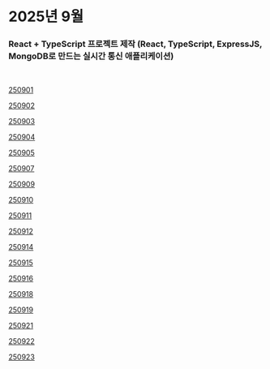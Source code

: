 # 2025년 9월

### React + TypeScript 프로젝트 제작 (React, TypeScript, ExpressJS, MongoDB로 만드는 실시간 통신 애플리케이션)

<br />

[250901](/DateLink/2025-09/250901.md)

[250902](/DateLink/2025-09/250902.md)

[250903](/DateLink/2025-09/250903.md)

[250904](/DateLink/2025-09/250904.md)

[250905](/DateLink/2025-09/250905.md)

[250907](/DateLink/2025-09/250907.md)

[250909](/DateLink/2025-09/250909.md)

[250910](/DateLink/2025-09/250910.md)

[250911](/DateLink/2025-09/250911.md)

[250912](/DateLink/2025-09/250912.md)

[250914](/DateLink/2025-09/250914.md)

[250915](/DateLink/2025-09/250915.md)

[250916](/DateLink/2025-09/250916.md)

[250918](/DateLink/2025-09/250918.md)

[250919](/DateLink/2025-09/250919.md)

[250921](/DateLink/2025-09/250921.md)

[250922](/DateLink/2025-09/250922.md)

[250923](/DateLink/2025-09/250923.md)

<!--


[250924](/DateLink/2025-09/250924.md)

[250925](/DateLink/2025-09/250925.md)

[250926](/DateLink/2025-09/250926.md)

[250928](/DateLink/2025-09/250928.md)

[250929](/DateLink/2025-09/250929.md)

[250931](/DateLink/2025-09/250931.md) -->
